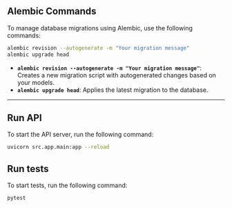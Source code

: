 ## Alembic Commands

To manage database migrations using Alembic, use the following commands:

```bash
alembic revision --autogenerate -m "Your migration message"
alembic upgrade head
```

- **`alembic revision --autogenerate -m "Your migration message"`**: Creates a new migration script with autogenerated changes based on your models.
- **`alembic upgrade head`**: Applies the latest migration to the database.

---

## Run API

To start the API server, run the following command:

```bash
uvicorn src.app.main:app --reload
```

## Run tests

To start tests, run the following command:

```bash
pytest
```